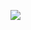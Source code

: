 <html>
  <body>
    <p><img src=asciiart.png></p>
    <!-- Wondering if my source code is working? -->
  </body>
</html>
